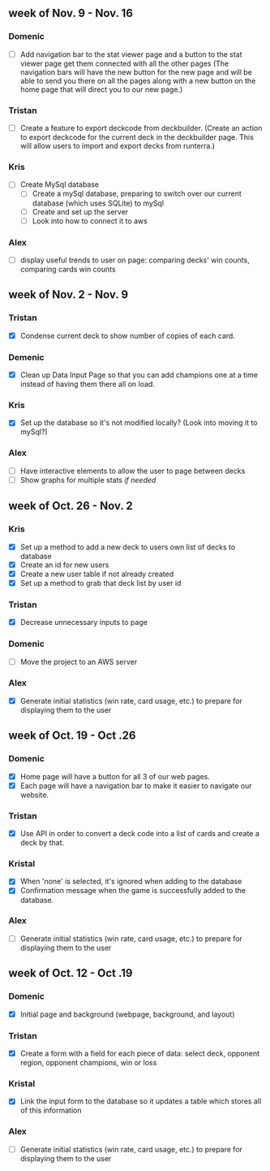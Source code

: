 ## week of Nov. 9 - Nov. 16
### Domenic
- [ ] Add navigation bar to the stat viewer page and a button to the stat viewer page get them connected with all the other pages (The navigation bars will have the new button for the new page and will be able to send you there on all the pages along with a new button on the home page that will direct you to our new page.)

### Tristan
- [ ] Create a feature to export deckcode from deckbuilder. (Create an action to export deckcode for the current deck in the deckbuilder page. This will allow users to import and export decks from runterra.)

### Kris
- [ ] Create MySql database
  - [ ] Create a mySql database, preparing to switch over our current database (which uses SQLite) to mySql
  - [ ] Create and set up the server
  - [ ] Look into how to connect it to aws

### Alex
- [ ] display useful trends to user on page: comparing decks' win counts, comparing cards win counts

## week of Nov. 2 - Nov. 9
### Tristan
- [x] Condense current deck to show number of copies of each card.

### Demenic
- [x] Clean up Data Input Page so that you can add champions one at a time instead of having them there all on load.

### Kris
- [x] Set up the database so it's not modified locally? (Look into moving it to mySql?)

### Alex
- [ ] Have interactive elements to allow the user to page between decks
- [ ] Show graphs for multiple stats *if needed*

## week of Oct. 26 - Nov. 2
### Kris
- [x] Set up a method to add a new deck to users own list of decks to database
- [x] Create an id for new users
- [x] Create a new user table if not already created
- [x] Set up a method to grab that deck list by user id

### Tristan
- [x] Decrease unnecessary inputs to page

### Domenic
- [ ] Move the project to an AWS server

### Alex
- [x] Generate initial statistics (win rate, card usage, etc.) to prepare for displaying them to the user

## week of Oct. 19 - Oct .26
### Domenic
- [x] Home page will have a button for all 3 of our web pages.
- [x] Each page will have a navigation bar to make it easier to navigate our website.

### Tristan
- [x] Use API in order to convert a deck code into a list of cards and create a deck by that.

### Kristal
- [x] When 'none' is selected, it's ignored when adding to the database
- [x] Confirmation message when the game is successfully added to the database. 

### Alex
- [ ] Generate initial statistics (win rate, card usage, etc.) to prepare for displaying them to the user


## week of Oct. 12 - Oct .19
### Domenic
- [x] Initial page and background (webpage, background, and layout)

### Tristan
- [x] Create a form with a field for each piece of data: select deck, opponent region, opponent champions, win or loss

### Kristal
- [x] Link the input form to the database so it updates a table which stores all of this information

### Alex
- [ ] Generate initial statistics (win rate, card usage, etc.) to prepare for displaying them to the user

